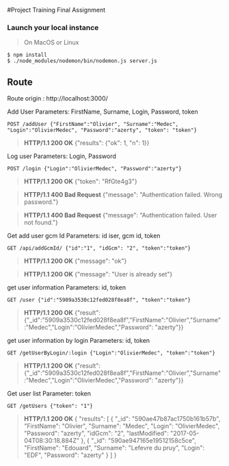 #Project Training Final Assignment

### Launch your local instance

> On MacOS or Linux
```
$ npm install
$ ./node_modules/nodemon/bin/nodemon.js server.js
```

## **Route**

Route origin : http://localhost:3000/

Add User
Parameters: FirstName, Surname, Login, Password, token

```
POST /addUser {"FirstName":"Olivier", "Surname":"Medec", "Login":"OlivierMedec", "Password":"azerty", "token": "token"}
```
> **HTTP/1.1 200 OK** {"results": {"ok": 1, "n": 1}}

Log user
Parameters: Login, Password

```
POST /login {"Login":"OlivierMedec", "Password":"azerty"}
```
> **HTTP/1.1 200 OK** {"token": "RfGte4g3"}

> **HTTP/1.1 400 Bad Request** {"message": "Authentication failed. Wrong password."}

> **HTTP/1.1 400 Bad Request** {"message": "Authentication failed. User not found."}

Get add user gcm Id
Parameters: id iser, gcm id, token

```
GET /api/addGcmId/ {"id":"1", "idGcm": "2", "token":"token"}
```
> **HTTP/1.1 200 OK** {"message": "ok"}

> **HTTP/1.1 200 OK** {"message": "User is already set"}

get user information
Parameters: id, token

```
GET /user {"id":"5909a3530c12fed028f8ea8f", "token":"token"}
```
> **HTTP/1.1 200 OK** {"result":{"_id":"5909a3530c12fed028f8ea8f","FirstName":"Olivier","Surname":"Medec","Login":"OlivierMedec","Password": "azerty"}}

get user information by login
Parameters: id, token

```
GET /getUserByLogin/:login {"Login":"OlivierMedec", "token":"token"}
```
> **HTTP/1.1 200 OK** {"result":{"_id":"5909a3530c12fed028f8ea8f","FirstName":"Olivier","Surname":"Medec","Login":"OlivierMedec","Password": "azerty"}}

Get user list
Parameter: token

```
GET /getUsers {"token": "1"}
```
> **HTTP/1.1 200 OK** {
  "results": [
    {
      "_id": "590ae47b87ac1750b161b57b",
      "FirstName": "Olivier",
      "Surname": "Medec",
      "Login": "OlivierMedec",
      "Password": "azerty",
      "idGcm": "2",
      "lastModified": "2017-05-04T08:30:18.884Z"
    },
    {
      "_id": "590ae947165e19512158c5ce",
      "FirstName": "Edouard",
      "Surname": "Lefevre du pruy",
      "Login": "EDF",
      "Password": "azerty"
    }
  ]
}
